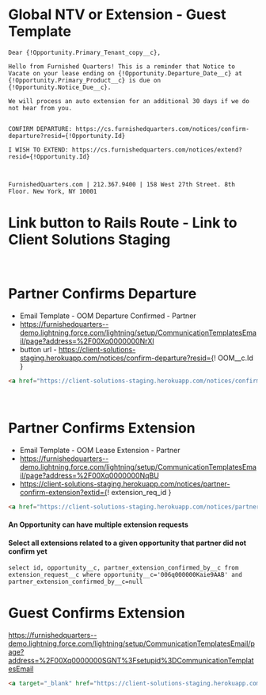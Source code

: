 # Global NTV or Extension - Guest Template
```
Dear {!Opportunity.Primary_Tenant_copy__c},

Hello from Furnished Quarters! This is a reminder that Notice to Vacate on your lease ending on {!Opportunity.Departure_Date__c} at {!Opportunity.Primary_Product__c} is due on {!Opportunity.Notice_Due__c}.

We will process an auto extension for an additional 30 days if we do not hear from you.


CONFIRM DEPARTURE: https://cs.furnishedquarters.com/notices/confirm-departure?resid={!Opportunity.Id}

I WISH TO EXTEND: https://cs.furnishedquarters.com/notices/extend?resid={!Opportunity.Id}



FurnishedQuarters.com | 212.367.9400 | 158 West 27th Street. 8th Floor. New York, NY 10001
```


# Link button to Rails Route - Link to Client Solutions Staging

<br>

# Partner Confirms Departure
* Email Template - OOM Departure Confirmed - Partner
* https://furnishedquarters--demo.lightning.force.com/lightning/setup/CommunicationTemplatesEmail/page?address=%2F00Xq0000000NrXl
* button url - https://client-solutions-staging.herokuapp.com/notices/confirm-departure?resid={! OOM__c.Id }

```html
<a href="https://client-solutions-staging.herokuapp.com/notices/confirm-departure?resid={!Opportunity.Id}" target="_blank">Confirm Departure</a>
```

<br>

# Partner Confirms Extension
* Email Template - OOM Lease Extension - Partner
* https://furnishedquarters--demo.lightning.force.com/lightning/setup/CommunicationTemplatesEmail/page?address=%2F00Xq0000000NqBU
* https://client-solutions-staging.herokuapp.com/notices/partner-confirm-extension?extid={! extension_req_id }

```html
<a href="https://client-solutions-staging.herokuapp.com/notices/partner-confirm-extension?extid={!Extension_Request__c.Id}" target="_blank">Confirm Extension</a>
```

#### An Opportunity can have multiple extension requests
#### Select all extensions related to a given opportunity that partner did not confirm yet
```
select id, opportunity__c, partner_extension_confirmed_by__c from extension_request__c where opportunity__c='006q000000Kaie9AAB' and partner_extension_confirmed_by__c=null
```

# Guest Confirms Extension
https://furnishedquarters--demo.lightning.force.com/lightning/setup/CommunicationTemplatesEmail/page?address=%2F00Xq0000000SGNT%3Fsetupid%3DCommunicationTemplatesEmail

```html
<a target="_blank" href="https://client-solutions-staging.herokuapp.com/notices/guest-confirm-extension?extid={!Extension_Request__c.Id}">Confirm Extension Request</a>
```